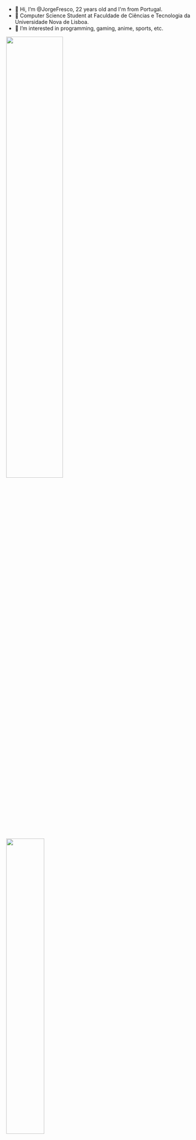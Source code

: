 - 👋 Hi, I’m @JorgeFresco, 22 years old and I'm from Portugal.
- 🌱 Computer Science Student at Faculdade de Ciências e Tecnologia da Universidade Nova de Lisboa.
- 👀 I’m interested in programming, gaming, anime, sports, etc.

<div class='container'>
<img style="height: auto; width: 55%;" class="img" src="https://github-readme-stats.vercel.app/api?username=JorgeFresco&count_private=true&show_icons=true&theme=dracula&include_all_commits=true" />
&nbsp;
<img style="height: auto; width: 45%;" src="https://github-readme-stats.vercel.app/api/top-langs/?username=JorgeFresco&layout=compact&theme=dracula&langs_count=10&card_width=200" />
</div>
